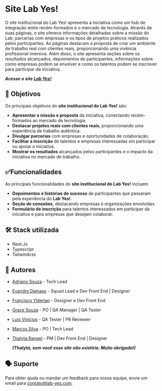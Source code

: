# **Site Lab Yes!**

O site institucional do Lab Yes! apresenta a iniciativa como um hub de integração entre recém-formados e o mercado de tecnologia. Através de suas páginas, o site oferece informações detalhadas sobre a missão do Lab, parcerias com empresas e os tipos de projetos práticos realizados pelos participantes. As páginas destacam a proposta de criar um ambiente de trabalho real com clientes reais, proporcionando uma vivência profissional imersiva. Além disso, o site apresenta seções sobre os resultados alcançados, depoimentos de participantes, informações sobre como empresas podem se envolver e como os talentos podem se inscrever para participar da iniciativa.

**_Acesse o site [Lab Yes!](https://lab-yes.com)_**

## 🎯 Objetivos

Os principais objetivos do **site institucional do Lab Yes!** são:

- **Apresentar a missão e proposta** da iniciativa, conectando recém-formados ao mercado de tecnologia.
- **Destacar projetos reais com clientes reais**, proporcionando uma experiência de trabalho autêntica.
- **Divulgar parcerias** com empresas e oportunidades de colaboração.
- **Facilitar a inscrição** de talentos e empresas interessadas em participar ou apoiar a iniciativa.
- **Mostrar os resultados** alcançados pelos participantes e o impacto da iniciativa no mercado de trabalho.

## ✅Funcionalidades

As principais funcionalidades do **site institucional do Lab Yes!** incluem:

- **Depoimentos e histórias de sucesso** de participantes que passaram pela experiência do **Lab Yes!**.
- **Seção de conexões**, destacando empresas e organizações envolvidas.
- **Formulário de inscrição** para talentos interessados em participar da iniciativa e para empresas que desejam colaborar.

## 🛠️ Stack utilizada

- Next.Js
- Typescript
- Tailwindcss

## 👥 Autores

- [Adriano Souza](https://github.com/silvasouzaadriano) - Tech Lead
- [Evandro Damaso](https://github.com/dam450) - Squad Lead e Dev Front End | Designer
- [Francisco Ylderlan](https://github.com/FranciscoYlderlan) - Designer e Dev Front End
- [Grace Souza](https://github.com/gksouza) - PO | QA Manager | QA Tester
- [Luís Vinícius](https://www.linkedin.com/in/luisviniciuscerq/) - QA Tester | PR Reviewer
- [Marcos Silva](https://www.linkedin.com/in/massilva/) - PO | Tech Lead
- [Thalyta Rangel](https://github.com/ThalytaRangel) - PM | Dev Front End | Designer

    **_(Thalyta, sem você esse site não existiria. Muito obrigada!)_**

## 🗣️ Suporte

Para obter ajuda ou mandar um feedback para nossa equipe, envie um email para contato@lab-yes.com.
